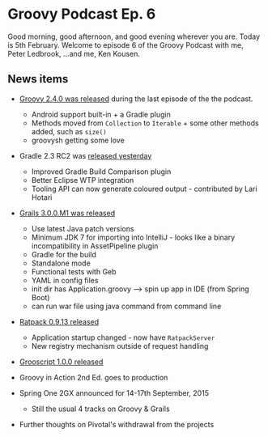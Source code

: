# Groovy Podcast Ep. 6

Good morning, good afternoon, and good evening wherever you are. Today is 5th February. Welcome to episode 6 of the Groovy Podcast with me, Peter Ledbrook, ...and me, Ken Kousen.

## News items

* [Groovy 2.4.0 was released](http://docs.codehaus.org/display/GROOVY/Groovy+2.4+release+notes) during the last episode of the the podcast.
  * Android support built-in + a Gradle plugin
  * Methods moved from `Collection` to `Iterable` + some other methods added, such as `size()`
  * groovysh getting some love

* Gradle 2.3 RC2 was [released yesterday](http://gradle.org/docs/release-candidate/release-notes)
  * Improved Gradle Build Comparison plugin
  * Better Eclipse WTP integration
  * Tooling API can now generate coloured output - contributed by Lari Hotari

* [Grails 3.0.0.M1 was released](https://github.com/grails/grails-core/releases/tag/v3.0.0.M1)
  * Use latest Java patch versions
  * Minimum JDK 7 for importing into IntelliJ - looks like a binary incompatibility in AssetPipeline plugin
  * Gradle for the build
  * Standalone mode
  * Functional tests with Geb
  * YAML in config files
  * init dir has Application.groovy --> spin up app in IDE (from Spring Boot)
  * can run war file using java command from command line

* [Ratpack 0.9.13 released](http://www.ratpack.io/versions/0.9.13)
  * Application startup changed - now have `RatpackServer`
  * New registry mechanism outside of request handling

* [Grooscript 1.0.0 released](http://grooscript.org/announcement.html)

* Groovy in Action 2nd Ed. goes to production

* Spring One 2GX announced for 14-17th September, 2015
  * Still the usual 4 tracks on Groovy & Grails

* Further thoughts on Pivotal's withdrawal from the projects
